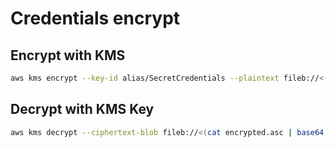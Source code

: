 # Credentials encrypt

## Encrypt with KMS

```bash
aws kms encrypt --key-id alias/SecretCredentials --plaintext fileb://<(echo "{\"name\":\"Lionel\",\"lastName\":\"Messi\"}") --query CiphertextBlob --output text > encrypted.asc 
```

## Decrypt with KMS Key
```bash
aws kms decrypt --ciphertext-blob fileb://<(cat encrypted.asc | base64 -D) --key-id alias/email-rendering-fer --output text --query Plaintext | base64 -D > decrypted.txt
```